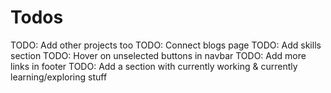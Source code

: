 # Todos

TODO: Add other projects too
TODO: Connect blogs page
TODO: Add skills section
TODO: Hover on unselected buttons in navbar
TODO: Add more links in footer
TODO: Add a section with currently working & currently learning/exploring stuff
